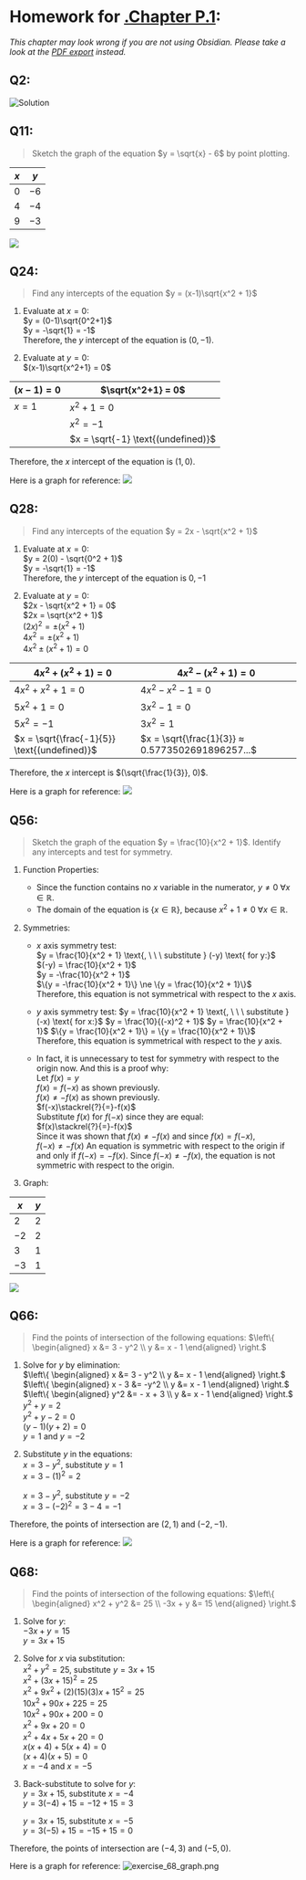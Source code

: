 # Homework for [.Chapter P.1](../W1/Chapter%20P.1.md):
*This chapter may look wrong if you are not using Obsidian. Please take a look at the [PDF export](../../PDF_Exports/Calculus%20Chapter%20P.1%20Homework.pdf) instead.*

## Q2:
![Solution](../Images/exercises_1-4.png)


## Q11:

> Sketch the graph of the equation $y = \sqrt{x} - 6$ by point plotting. 

| $x$ | $y$ |
|---|---|
| $0$ | $-6$ |
| $4$ | $-4$ |
| $9$ | $-3$ |

![](../Images/exercise_11_graph.png)


## Q24:
> Find any intercepts of the equation $y = (x-1)\sqrt{x^2 + 1}$

1. Evaluate at $x = 0$:  
	$y = (0-1)\sqrt{0^2+1}$  
	$y = -\sqrt{1} = -1$  
Therefore, the $y$ intercept of the equation is $(0, -1)$.

2. Evaluate at $y = 0$:  
	$(x-1)\sqrt{x^2+1} = 0$  

| $(x-1) = 0$ | $\sqrt{x^2+1} = 0$ |
| --- | --- |
| $x = 1$ | $x^2 + 1 = 0$ |
|      | $x^2 = -1$ |
|      | $x = \sqrt{-1} \text{(undefined)}$|

Therefore, the $x$ intercept of the equation is $(1, 0)$.

Here is a graph for reference:
![](../Images/exercise_24_graph.png)


## Q28:
> Find any intercepts of the equation $y = 2x - \sqrt{x^2 + 1}$

1. Evaluate at $x=0$:  
	$y = 2(0) - \sqrt{0^2 + 1}$  
	$y = -\sqrt{1} = -1$  
Therefore, the $y$ intercept of the equation is $0,-1$

2. Evaluate at $y=0$:  
	$2x - \sqrt{x^2 + 1} = 0$  
	$2x = \sqrt{x^2 + 1}$  
	$(2x)^2 = ±(x^2 + 1)$  
	$4x^2 = ±(x^2 + 1)$  
	$4x^2 ±(x^2 + 1) = 0$  

| $4x^2 + (x^2 + 1) = 0$ | $4x^2 - (x^2 + 1) = 0$ |
| --- | --- |
| $4x^2 + x^2 + 1 = 0$| $4x^2 - x^2 - 1 = 0$ |
| $5x^2 + 1 = 0$ | $3x^2 - 1 = 0$
| $5x^2 = -1$ | $3x^2 = 1$ |
| $x = \sqrt{\frac{-1}{5}} \text{(undefined)}$ | $x = \sqrt{\frac{1}{3}} ≈ 0.5773502691896257...$ |

Therefore, the $x$ intercept is $(\sqrt{\frac{1}{3}}, 0)$.

Here is a graph for reference:
![](../Images/exercise_28_graph.png)


## Q56:

> Sketch the graph of the equation $y = \frac{10}{x^2 + 1}$. Identify any intercepts and test for symmetry.

1. Function Properties:  
	- Since the function contains no $x$ variable in the numerator, $y \ne 0 \text{ } \forall x \in \mathbb{R}$.
	-  The domain of the equation is $\{x \in \mathbb{R}\}$, because $x^2 + 1 \ne 0 \text{ } \forall x \in \mathbb{R}$.

2. Symmetries:  
	-  $x$ axis symmetry test:  
		$y = \frac{10}{x^2 + 1} \text{, \ \ \ substitute } (-y) \text{ for y:}$  
		$(-y) = \frac{10}{x^2 + 1}$  
		$y = -\frac{10}{x^2 + 1}$  
		$\{y = -\frac{10}{x^2 + 1}\} \ne \{y = \frac{10}{x^2 + 1}\}$  
	Therefore, this equation is not symmetrical with respect to the $x$ axis.
	
	- $y$ axis symmetry test:
		$y = \frac{10}{x^2 + 1} \text{, \ \ \ substitute } (-x) \text{ for x:}$
		$y = \frac{10}{(-x)^2 + 1}$
		$y = \frac{10}{x^2 + 1}$
		$\{y = \frac{10}{x^2 + 1}\} = \{y = \frac{10}{x^2 + 1}\}$
	Therefore, this equation is symmetrical with respect to the $y$ axis.  
	  
	- In fact, it is unnecessary to test for symmetry with respect to the origin now. And this is a proof why:  
		$\text{Let }f(x) = y\text{}$  
		$f(x) = f(-x)\text{ as shown previously.}$  
		$f(x) \ne -f(x) \text{ as shown previously.}$  
		$f(-x)\stackrel{?}{=}-f(x)$  
		$\text{Substitute }f(x)\text{ for }f(-x)\text{ since they are equal:}$  
		$f(x)\stackrel{?}{=}-f(x)$  
		$\text{Since it was shown that }f(x) \ne -f(x)\text{ and since }f(x) = f(-x)\text{, }$   
		$f(-x) \ne -f(x)$  		$\text{An equation is symmetric with respect to the origin if and only if }f(-x) = -f(x).$  $\text{Since }f(-x) \ne -f(x)\text{, the equation is not symmetric with respect to the origin.}$  

3. Graph:

| $x$ | $y$ | 
| --- | --- |
| $2$ | $2$ |
| $-2$ | $2$ |
| $3$ | $1$ |
| $-3$ | $1$ | 

![](../Images/exercise_56_graph.png)

## Q66:
> Find the points of intersection of the following equations:
   $\left\{ \begin{aligned}   x &= 3 - y^2 \\ y &= x - 1 \end{aligned} \right.$

1. Solve for $y$ by elimination:  
	$\left\{ \begin{aligned}   x &= 3 - y^2 \\ y &= x - 1 \end{aligned} \right.$
	$\left\{ \begin{aligned}  x - 3 &= -y^2 \\ y &= x - 1 \end{aligned} \right.$  
	$\left\{ \begin{aligned}   y^2 &= - x + 3 \\ y &= x - 1 \end{aligned} \right.$  
	$y^2 + y = 2$  
	$y^2 + y - 2 = 0$  
	$(y-1)(y+2) = 0$  
	$y = 1 \text{ and } y = -2$  

2. Substitute $y$ in the equations:  
	$x = 3 - y^2\text{, \ \ \ substitute }y=1$  
	$x = 3 - (1)^2 = 2$  
	  
	$x = 3 - y^2\text{, \ \ \ substitute }y=-2$  
	$x = 3 - (-2)^2 = 3 - 4 = -1$  

Therefore, the points of intersection are $(2,1)$ and $(-2, -1)$.

Here is a graph for reference:
![](../Images/exercise_66_graph.png)

## Q68:
> Find the points of intersection of the following equations:
   $\left\{ \begin{aligned}   x^2 + y^2 &= 25 \\ -3x + y &= 15 \end{aligned} \right.$  

1. Solve for $y$:  
	$-3x + y = 15$  
	$y = 3x+15$  

2. Solve for $x$ via substitution:  
	$x^2 + y^2 = 25\text{, \ \ \ substitute }y=3x+15$  
	$x^2 + (3x + 15)^2 = 25$  
	$x^2 + 9x^2 + (2)(15)(3)x + 15^2 = 25$  
	$10x^2 + 90x + 225 = 25$  
	$10x^2 +90x +200 = 0$  
	$x^2 + 9x + 20 = 0$  
	$x^2 + 4x + 5x + 20 = 0$  
	$x(x + 4) + 5(x+4) = 0$  
	$(x+4)(x+5) = 0$  
	$x = -4\text{ and }x = -5$  

3. Back-substitute to solve for $y$:  
	$y = 3x + 15\text{, \ \ \ substitute }x=-4$  
	$y = 3(-4) + 15 = -12 + 15 = 3$  
	  
	$y = 3x + 15\text{, \ \ \ substitute }x=-5$  
	$y = 3(-5) + 15 = -15 + 15 = 0$  

Therefore, the points of intersection are $(-4,3)$ and $(-5, 0)$.

Here is a graph for reference:
![exercise_68_graph.png](../Images/exercise_68_graph.png)